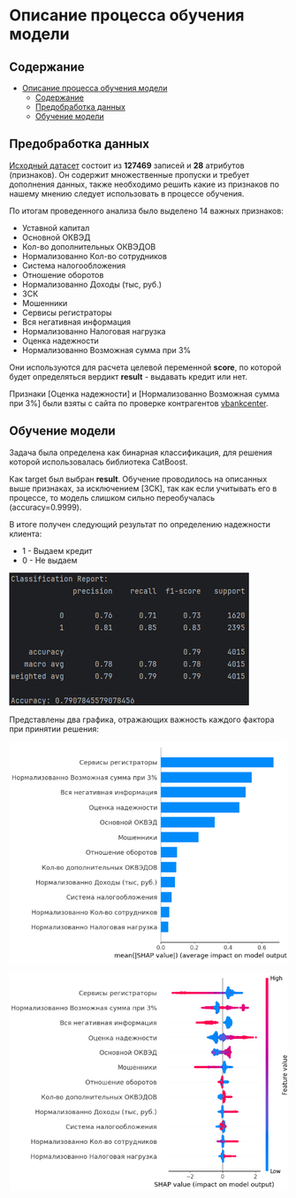 # Описание процесса обучения модели

## Содержание

- [Описание процесса обучения модели](#описание-процесса-обучения-модели)
  - [Содержание](#содержание)
  - [Предобработка данных](#описание-процесса)
  - [Обучение модели](#обучение-модели)

## Предобработка данных

[Исходный датасет](https://docs.google.com/spreadsheets/d/1HHRQRlPoFrFtd7l3bWmI4gpERZrCETO3/edit?gid=481063430#gid=481063430) состоит из **127469** записей и **28** атрибутов (признаков). Он содержит множественные пропуски и требует дополнения данных, также необходимо решить какие из признаков по нашему мнению следует использовать в процессе обучения.

По итогам проведенного анализа было выделено 14 важных признаков:
* Уставной капитал
* Основной ОКВЭД
* Кол-во дополнительных ОКВЭДОВ
* Нормализованно Кол-во сотрудников
* Система налогообложения
* Отношение оборотов
* Нормализованно Доходы (тыс, руб.)
* ЗСК
* Мошенники
* Сервисы регистраторы
* Вся негативная информация
* Нормализованно Налоговая нагрузка
* Оценка надежности
* Нормализованно Возможная сумма при 3% 

Они используются для расчета целевой переменной **score**, по которой будет определяться вердикт **result** - выдавать кредит или нет.

Признаки [Оценка надежности] и [Нормализованно Возможная сумма при 3%] были взяты с сайта по проверке контрагентов [vbankcenter](https://vbankcenter.ru/contragent).

## Обучение модели

Задача была определена как бинарная классификация, для решения которой использовалась библиотека CatBoost. 

Как target был выбран **result**. Обучение проводилось на описанных выше признаках, за исключением [ЗСК], так как если учитывать его в процессе, то модель слишком сильно переобучалась (accuracy=0.9999).

В итоге получен следующий результат по определению надежности клиента:
* 1 - Выдаем кредит
* 0 - Не выдаем

![ ](/_image/classification_report.png)

Представлены два графика, отражающих важность каждого фактора при принятии решения:

![ ](/_image/model_features.png)

![ ](/_image/model_features_2.png)